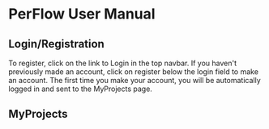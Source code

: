 # PerFlow User Manual

## Login/Registration
To register, click on the link to Login in the top navbar. If you haven't previously made an account, click on 
register below the login field to make an account. The first time you make your account, you will be automatically
 logged in and sent to the MyProjects page.
 
## MyProjects
